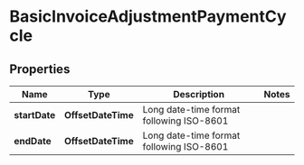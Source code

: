 

# BasicInvoiceAdjustmentPaymentCycle


## Properties

| Name | Type | Description | Notes |
|------------ | ------------- | ------------- | -------------|
|**startDate** | **OffsetDateTime** | Long date-time format following ISO-8601 |  |
|**endDate** | **OffsetDateTime** | Long date-time format following ISO-8601 |  |




